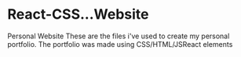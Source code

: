 # React-CSS...Website
Personal Website 
These are the files i've used to create my personal portfolio. 
The portfolio was made using CSS/HTML/JSReact elements

